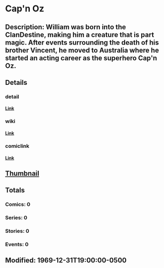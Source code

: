 # Cap'n Oz
## Description: William was born into the ClanDestine, making him a creature that is part magic.  After events surrounding the death of his brother Vincent, he moved to Australia where he started an acting career as the superhero Cap'n Oz.
## Details
### detail
#### [Link](http://marvel.com/characters/2905/capn_oz?utm_campaign=apiRef&utm_source=225578a89fc76f3d20fbffda5d17a88d)
### wiki
#### [Link](http://marvel.com/universe/Cap%27n%20Oz?utm_campaign=apiRef&utm_source=225578a89fc76f3d20fbffda5d17a88d)
### comiclink
#### [Link](http://marvel.com/comics/characters/1011276/capn_oz?utm_campaign=apiRef&utm_source=225578a89fc76f3d20fbffda5d17a88d)
## [Thumbnail](http://i.annihil.us/u/prod/marvel/i/mg/c/10/4c002ee7bf3f5.jpg)
## Totals
### Comics: 0
### Series: 0
### Stories: 0
### Events: 0
## Modified: 1969-12-31T19:00:00-0500